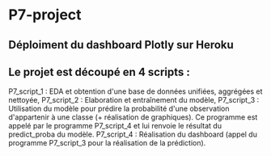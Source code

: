 # P7-project

## Déploiment du dashboard Plotly sur Heroku
## Le projet est découpé en 4 scripts : 
P7_script_1  :  EDA et obtention d'une base de données unifiées, aggrégées et nettoyée,
P7_script_2 : Elaboration et entraînement du modèle,
P7_script_3 : Utilisation du modèle pour prédire la probabilité d'une observation d'appartenir à une classe (+ réalisation de graphiques). Ce programme est appelé par le programme P7_script_4 et lui renvoie le résultat du predict_proba du modèle.
P7_script_4 : Réalisation du dashboard (appel du programme P7_script_3 pour la réalisation de la prédiction).
